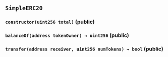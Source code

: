 ## `SimpleERC20`






### `constructor(uint256 total)` (public)





### `balanceOf(address tokenOwner) → uint256` (public)





### `transfer(address receiver, uint256 numTokens) → bool` (public)







